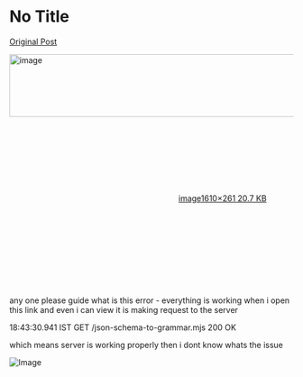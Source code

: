 # No Title

[Original Post](https://discourse.onlinedegree.iitm.ac.in/t/161120/68)

<p><div class="lightbox-wrapper"><a class="lightbox" href="https://europe1.discourse-cdn.com/flex013/uploads/iitm/original/3X/1/0/10fb4cd9629c2e2fd3237354d2d0d486e6eb81cc.png" data-download-href="/uploads/short-url/2qe2XnyBO8fNghGatAVnxTvc1Xe.png?dl=1" title="image" rel="noopener nofollow ugc"><img src="https://europe1.discourse-cdn.com/flex013/uploads/iitm/optimized/3X/1/0/10fb4cd9629c2e2fd3237354d2d0d486e6eb81cc_2_690x111.png" alt="image" data-base62-sha1="2qe2XnyBO8fNghGatAVnxTvc1Xe" width="690" height="111" srcset="https://europe1.discourse-cdn.com/flex013/uploads/iitm/optimized/3X/1/0/10fb4cd9629c2e2fd3237354d2d0d486e6eb81cc_2_690x111.png, https://europe1.discourse-cdn.com/flex013/uploads/iitm/optimized/3X/1/0/10fb4cd9629c2e2fd3237354d2d0d486e6eb81cc_2_1035x166.png 1.5x, https://europe1.discourse-cdn.com/flex013/uploads/iitm/optimized/3X/1/0/10fb4cd9629c2e2fd3237354d2d0d486e6eb81cc_2_1380x222.png 2x" data-dominant-color="282A2F"><div class="meta"><svg class="fa d-icon d-icon-far-image svg-icon" aria-hidden="true"><use href="#far-image"></use></svg><span class="filename">image</span><span class="informations">1610×261 20.7 KB</span><svg class="fa d-icon d-icon-discourse-expand svg-icon" aria-hidden="true"><use href="#discourse-expand"></use></svg></div></a></div></p>
<p>any one please guide what is this error - everything is working when i open this link and even i can view it is making request to the server</p>
<p>18:43:30.941 IST GET  /json-schema-to-grammar.mjs 200 OK</p>
<p>which means server is working properly then i dont know whats the issue</p>

![Image](https://europe1.discourse-cdn.com/flex013/uploads/iitm/optimized/3X/1/0/10fb4cd9629c2e2fd3237354d2d0d486e6eb81cc_2_690x111.png)